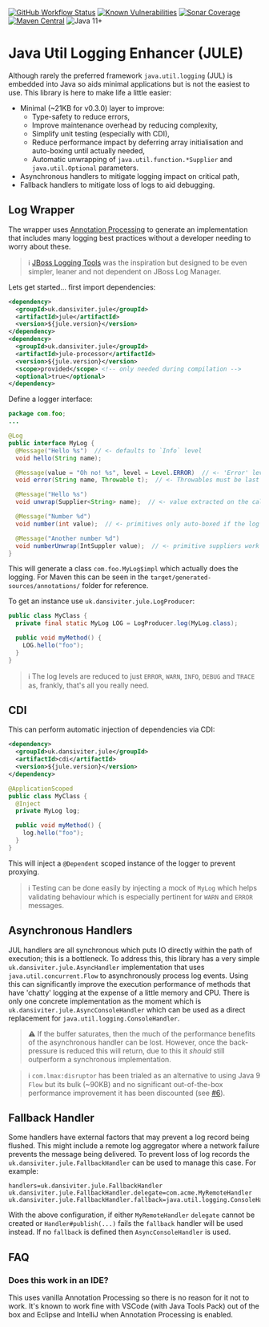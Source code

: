 [![GitHub Workflow Status](https://img.shields.io/github/workflow/status/dansiviter/jule/Build?style=flat-square)](https://github.com/dansiviter/jule/actions/workflows/build.yaml) [![Known Vulnerabilities](https://snyk.io/test/github/dansiviter/jule/badge.svg?style=flat-square)](https://snyk.io/test/github/dansiviter/jule) [![Sonar Coverage](https://img.shields.io/sonar/coverage/dansiviter_jule?server=https%3A%2F%2Fsonarcloud.io&style=flat-square)](https://sonarcloud.io/dashboard?id=dansiviter_jule) [![Maven Central](https://img.shields.io/maven-central/v/uk.dansiviter.jule/jule-project?style=flat-square)](https://search.maven.org/artifact/uk.dansiviter.jule/jule-project) ![Java 11+](https://img.shields.io/badge/-Java%2011%2B-informational?style=flat-square)


# Java Util Logging Enhancer (JULE) #

Although rarely the preferred framework `java.util.logging` (JUL) is embedded into Java so aids minimal applications but is not the easiest to use. This library is here to make life a little easier:
* Minimal (~21KB for v0.3.0) layer to improve:
  * Type-safety to reduce errors,
  * Improve maintenance overhead by reducing complexity,
  * Simplify unit testing (especially with CDI),
  * Reduce performance impact by deferring array initialisation and auto-boxing until actually needed,
  * Automatic unwrapping of `java.util.function.*Supplier` and `java.util.Optional` parameters.
* Asynchronous handlers to mitigate logging impact on critical path,
* Fallback handlers to mitigate loss of logs to aid debugging.


## Log Wrapper ##

The wrapper uses [Annotation Processing](https://docs.oracle.com/en/java/javase/11/docs/api/java.compiler/javax/annotation/processing/package-summary.html) to generate an implementation that includes many logging best practices without a developer needing to worry about these.

> :information_source: [JBoss Logging Tools](https://github.com/jboss-logging/jboss-logging-tools) was the inspiration but designed to be even simpler, leaner and not dependent on JBoss Log Manager.

Lets get started... first import dependencies:

```xml
<dependency>
  <groupId>uk.dansiviter.jule</groupId>
  <artifactId>jule</artifactId>
  <version>${jule.version}</version>
</dependency>
<dependency>
  <groupId>uk.dansiviter.jule</groupId>
  <artifactId>jule-processor</artifactId>
  <version>${jule.version}</version>
  <scope>provided</scope> <!-- only needed during compilation -->
  <optional>true</optional>
</dependency>
```

Define a logger interface:
```java
package com.foo;
...

@Log
public interface MyLog {
  @Message("Hello %s")  // <- defaults to `Info` level
  void hello(String name);

  @Message(value = "Oh no! %s", level = Level.ERROR)  // <- 'Error' level
  void error(String name, Throwable t);  // <- Throwables must be last parameter

  @Message("Hello %s")
  void unwrap(Supplier<String> name);  // <- value extracted on the calling thread if #isLoggable passes

  @Message("Number %d")
  void number(int value);  // <- primitives only auto-boxed if the log level is consumed. w00t!

  @Message("Another number %d")
  void numberUnwrap(IntSuppler value);  // <- primitive suppliers work too!
}
```

This will generate a class `com.foo.MyLog$impl` which actually does the logging. For Maven this can be seen in the `target/generated-sources/annotations/` folder for reference.

To get an instance use `uk.dansiviter.jule.LogProducer`:
```java
public class MyClass {
  private final static MyLog LOG = LogProducer.log(MyLog.class);

  public void myMethod() {
    LOG.hello("foo");
  }
}
```

> :information_source: The log levels are reduced to just `ERROR`, `WARN`, `INFO`, `DEBUG` and `TRACE` as, frankly, that's all you really need.


## CDI ##

This can perform automatic injection of dependencies via CDI:

```xml
<dependency>
  <groupId>uk.dansiviter.jule</groupId>
  <artifactId>cdi</artifactId>
  <version>${jule.version}</version>
</dependency>
```

```java
@ApplicationScoped
public class MyClass {
  @Inject
  private MyLog log;

  public void myMethod() {
    log.hello("foo");
  }
}
```

This will inject a `@Dependent` scoped instance of the logger to prevent proxying.

> :information_source: Testing can be done easily by injecting a mock of `MyLog` which helps validating behaviour which is especially pertinent for `WARN` and `ERROR` messages.


## Asynchronous Handlers ##

JUL handlers are all synchronous which puts IO directly within the path of execution; this is a bottleneck. To address this, this library has a very simple `uk.dansiviter.jule.AsyncHandler` implementation that uses `java.util.concurrent.Flow` to asynchronously process log events. Using this can significantly improve the execution performance of methods that have 'chatty' logging at the expense of a little memory and CPU. There is only one concrete implementation as the moment which is `uk.dansiviter.jule.AsyncConsoleHandler` which can be used as a direct replacement for `java.util.logging.ConsoleHandler`.

> :warning: If the buffer saturates, then the much of the performance benefits of the asynchronous handler can be lost. However, once the back-pressure is reduced this will return, due to this it _should_ still outperform a synchronous implementation.

> :information_source: `com.lmax:disruptor` has been trialed as an alternative to using Java 9 `Flow` but its bulk (~90KB) and no significant out-of-the-box performance improvement it has been discounted (see [#6](../../issues/6)).


## Fallback Handler ##

Some handlers have external factors that may prevent a log record being flushed. This might include a remote log aggregator where a network failure prevents the message being delivered. To prevent loss of log records the `uk.dansiviter.jule.FallbackHandler` can be used to manage this case. For example:

```
handlers=uk.dansiviter.jule.FallbackHandler
uk.dansiviter.jule.FallbackHandler.delegate=com.acme.MyRemoteHandler
uk.dansiviter.jule.FallbackHandler.fallback=java.util.logging.ConsoleHandler
```
With the above configuration, if either `MyRemoteHandler` `delegate` cannot be created or `Handler#publish(...)` fails the `fallback` handler will be used instead. If no `fallback` is defined then `AsyncConsoleHandler` is used.

## FAQ ##

### Does this work in an IDE? ###

This uses vanilla Annotation Processing so there is no reason for it not to work. It's known to work fine with VSCode (with Java Tools Pack) out of the box and Eclipse and IntelliJ when Annotation Processing is enabled.
